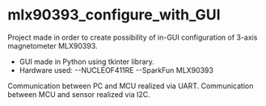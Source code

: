 # mlx90393_configure_with_GUI
Project made in order to create possibility of in-GUI configuration of 3-axis magnetometer MLX90393. 
- GUI made in Python using tkinter library.
- Hardware used:
--NUCLEOF411RE
--SparkFun MLX90393

 Communication between PC and MCU realized via UART.
 Communication between MCU and sensor realized via I2C.
